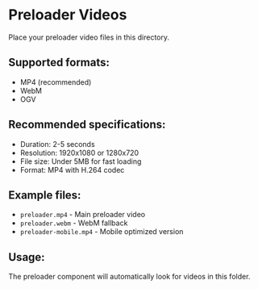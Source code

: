 # Preloader Videos

Place your preloader video files in this directory.

## Supported formats:
- MP4 (recommended)
- WebM
- OGV

## Recommended specifications:
- Duration: 2-5 seconds
- Resolution: 1920x1080 or 1280x720
- File size: Under 5MB for fast loading
- Format: MP4 with H.264 codec

## Example files:
- `preloader.mp4` - Main preloader video
- `preloader.webm` - WebM fallback
- `preloader-mobile.mp4` - Mobile optimized version

## Usage:
The preloader component will automatically look for videos in this folder.
